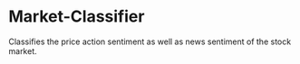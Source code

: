 # Market-Classifier
Classifies the price action sentiment as well as news sentiment of the stock market.
